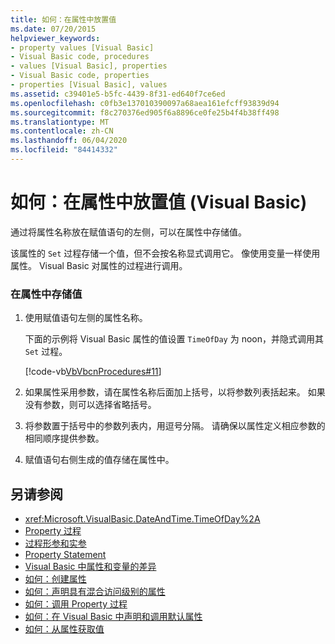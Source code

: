 ```yaml
---
title: 如何：在属性中放置值
ms.date: 07/20/2015
helpviewer_keywords:
- property values [Visual Basic]
- Visual Basic code, procedures
- values [Visual Basic], properties
- Visual Basic code, properties
- properties [Visual Basic], values
ms.assetid: c39401e5-b5fc-4439-8f31-ed640f7ce6ed
ms.openlocfilehash: c0fb3e137010390097a68aea161efcff93839d94
ms.sourcegitcommit: f8c270376ed905f6a8896ce0fe25b4f4b38ff498
ms.translationtype: MT
ms.contentlocale: zh-CN
ms.lasthandoff: 06/04/2020
ms.locfileid: "84414332"
---
```

# <a name="how-to-put-a-value-in-a-property-visual-basic"></a>如何：在属性中放置值 (Visual Basic)
通过将属性名称放在赋值语句的左侧，可以在属性中存储值。  
  
 该属性的 `Set` 过程存储一个值，但不会按名称显式调用它。 像使用变量一样使用属性。 Visual Basic 对属性的过程进行调用。  
  
### <a name="to-store-a-value-in-a-property"></a>在属性中存储值  
  
1. 使用赋值语句左侧的属性名称。  
  
     下面的示例将 Visual Basic 属性的值设置 `TimeOfDay` 为 noon，并隐式调用其 `Set` 过程。  
  
     [!code-vb[VbVbcnProcedures#11](~/samples/snippets/visualbasic/VS_Snippets_VBCSharp/VbVbcnProcedures/VB/Class1.vb#11)]  
  
2. 如果属性采用参数，请在属性名称后面加上括号，以将参数列表括起来。 如果没有参数，则可以选择省略括号。  
  
3. 将参数置于括号中的参数列表内，用逗号分隔。 请确保以属性定义相应参数的相同顺序提供参数。  
  
4. 赋值语句右侧生成的值存储在属性中。  
  
## <a name="see-also"></a>另请参阅

- <xref:Microsoft.VisualBasic.DateAndTime.TimeOfDay%2A>
- [Property 过程](./property-procedures.md)
- [过程形参和实参](./procedure-parameters-and-arguments.md)
- [Property Statement](../../../language-reference/statements/property-statement.md)
- [Visual Basic 中属性和变量的差异](./differences-between-properties-and-variables.md)
- [如何：创建属性](./how-to-create-a-property.md)
- [如何：声明具有混合访问级别的属性](./how-to-declare-a-property-with-mixed-access-levels.md)
- [如何：调用 Property 过程](./how-to-call-a-property-procedure.md)
- [如何：在 Visual Basic 中声明和调用默认属性](./how-to-declare-and-call-a-default-property.md)
- [如何：从属性获取值](./how-to-get-a-value-from-a-property.md)
